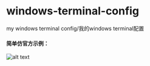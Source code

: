 # windows-terminal-config
my windows terminal config/我的windows terminal配置

#### 简单仿官方示例：
![alt text](http://devblogs.microsoft.com/commandline/wp-content/uploads/sites/33/2019/05/terminal-screenshot.png)
